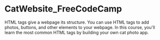 # CatWebsite_FreeCodeCamp
HTML tags give a webpage its structure. You can use HTML tags to add photos, buttons, and other elements to your webpage.  In this course, you'll learn the most common HTML tags by building your own cat photo app.
